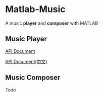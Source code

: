# Matlab-Music
A music **player** and **composer** with MATLAB

## Music Player

[API Document](https://github.com/QGrain/Matlab-Music/blob/dev/Music_Player-API.md)

[API Document(中文)](https://github.com/QGrain/Matlab-Music/blob/dev/Music_Player-API-zh.md)

## Music Composer

*Todo*

